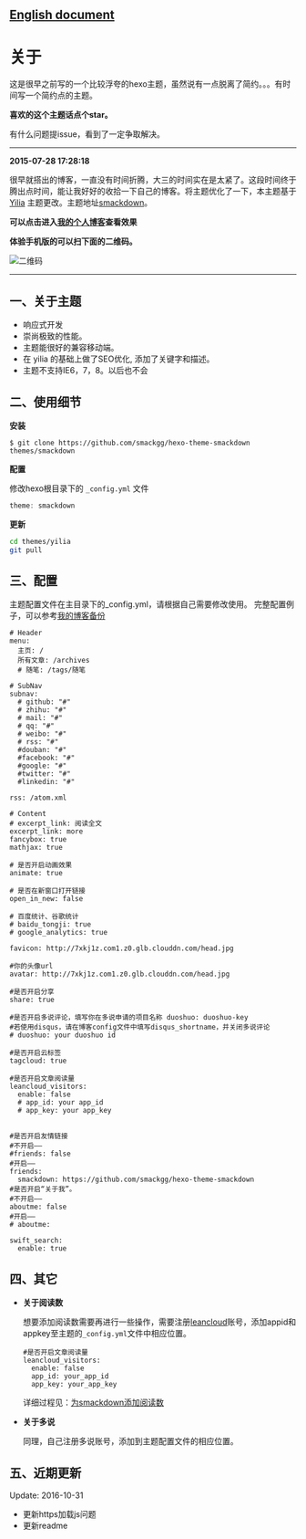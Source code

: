 [English document](https://github.com/smackgg/hexo-theme-smackdown/blob/master/README.md)
---
关于
===
这是很早之前写的一个比较浮夸的hexo主题，虽然说有一点脱离了简约。。。有时间写一个简约点的主题。

**喜欢的这个主题话点个star。**

有什么问题提issue，看到了一定争取解决。

___

**2015-07-28 17:28:18**

很早就搭出的博客，一直没有时间折腾，大三的时间实在是太紧了。这段时间终于腾出点时间，能让我好好的收拾一下自己的博客。将主题优化了一下，本主题基于 [Yilia](https://github.com/litten/hexo-theme-yilia) 主题更改。主题地址[smackdown](https://github.com/smackgg/hexo-theme-smackdown)。

**可以点击进入[我的个人博客](https://smackgg.github.io/blog)查看效果**

**体验手机版的可以扫下面的二维码。**

![二维码](http://7xkj1z.com1.z0.glb.clouddn.com/blog%E4%BA%8C%E7%BB%B4%E7%A0%81.png "GitHub Mark")

---

一、关于主题
---
- 响应式开发
- 崇尚极致的性能。
- 主题能很好的兼容移动端。
- 在 yilia 的基础上做了SEO优化, 添加了关键字和描述。
- 主题不支持IE6，7，8。以后也不会

二、使用细节
---
**安装**

```
$ git clone https://github.com/smackgg/hexo-theme-smackdown themes/smackdown
```

**配置**

修改hexo根目录下的 ```_config.yml``` 文件
```js
theme: smackdown
```

**更新**
```Bash
cd themes/yilia
git pull
```

三、配置
---
主题配置文件在主目录下的_config.yml，请根据自己需要修改使用。 完整配置例子，可以参考[我的博客备份](https://github.com/smackgg/myHexo)

```
# Header
menu:
  主页: /
  所有文章: /archives
  # 随笔: /tags/随笔

# SubNav
subnav:
  # github: "#"
  # zhihu: "#"
  # mail: "#"
  # qq: "#"
  # weibo: "#"
  # rss: "#"
  #douban: "#"
  #facebook: "#"
  #google: "#"
  #twitter: "#"
  #linkedin: "#"

rss: /atom.xml

# Content
# excerpt_link: 阅读全文
excerpt_link: more
fancybox: true
mathjax: true

# 是否开启动画效果
animate: true

# 是否在新窗口打开链接
open_in_new: false

# 百度统计、谷歌统计
# baidu_tongji: true
# google_analytics: true

favicon: http://7xkj1z.com1.z0.glb.clouddn.com/head.jpg

#你的头像url
avatar: http://7xkj1z.com1.z0.glb.clouddn.com/head.jpg

#是否开启分享
share: true

#是否开启多说评论，填写你在多说申请的项目名称 duoshuo: duoshuo-key
#若使用disqus，请在博客config文件中填写disqus_shortname，并关闭多说评论
# duoshuo: your duoshuo id

#是否开启云标签
tagcloud: true

#是否开启文章阅读量
leancloud_visitors:
  enable: false
  # app_id: your app_id
  # app_key: your app_key


#是否开启友情链接
#不开启——
#friends: false
#开启——
friends:
  smackdown: https://github.com/smackgg/hexo-theme-smackdown
#是否开启“关于我”。
#不开启——
aboutme: false
#开启——
# aboutme:

swift_search:
  enable: true
```

四、其它
---
- **关于阅读数**

  想要添加阅读数需要再进行一些操作，需要注册[leancloud](https://leancloud.cn)账号，添加appid和appkey至主题的```_config.yml```文件中相应位置。
  ```
  #是否开启文章阅读量
  leancloud_visitors:
    enable: false
    app_id: your_app_id
    app_key: your_app_key
  ```
  详细过程见：[为smackdown添加阅读数](http://blog.smackdown.gebilaowu.cn/2016/10/31/hexo%E4%B8%BB%E9%A2%98%E6%B7%BB%E5%8A%A0%E9%98%85%E8%AF%BB%E6%95%B0/)

- **关于多说**

  同理，自己注册多说账号，添加到主题配置文件的相应位置。

五、近期更新
---

Update: 2016-10-31
- 更新https加载js问题
- 更新readme
